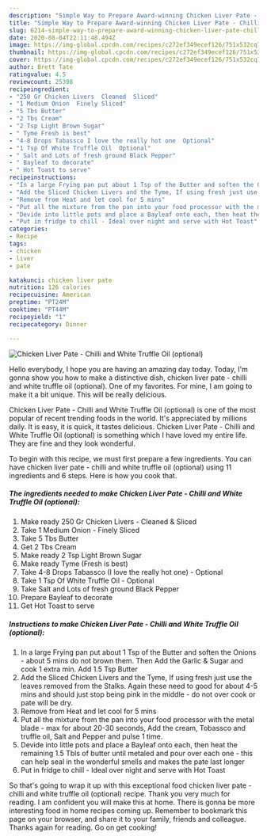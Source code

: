 ```yaml
---
description: "Simple Way to Prepare Award-winning Chicken Liver Pate - Chilli and White Truffle Oil (optional)"
title: "Simple Way to Prepare Award-winning Chicken Liver Pate - Chilli and White Truffle Oil (optional)"
slug: 6214-simple-way-to-prepare-award-winning-chicken-liver-pate-chilli-and-white-truffle-oil-optional
date: 2020-08-04T22:11:48.494Z
image: https://img-global.cpcdn.com/recipes/c272ef349ecef126/751x532cq70/chicken-liver-pate-chilli-and-white-truffle-oil-optional-recipe-main-photo.jpg
thumbnail: https://img-global.cpcdn.com/recipes/c272ef349ecef126/751x532cq70/chicken-liver-pate-chilli-and-white-truffle-oil-optional-recipe-main-photo.jpg
cover: https://img-global.cpcdn.com/recipes/c272ef349ecef126/751x532cq70/chicken-liver-pate-chilli-and-white-truffle-oil-optional-recipe-main-photo.jpg
author: Brett Tate
ratingvalue: 4.5
reviewcount: 25398
recipeingredient:
- "250 Gr Chicken Livers  Cleaned  Sliced"
- "1 Medium Onion  Finely Sliced"
- "5 Tbs Butter"
- "2 Tbs Cream"
- "2 Tsp Light Brown Sugar"
- " Tyme Fresh is best"
- "4-8 Drops Tabassco I love the really hot one  Optional"
- "1 Tsp Of White Truffle Oil  Optional"
- " Salt and Lots of fresh ground Black Pepper"
- " Bayleaf to decorate"
- " Hot Toast to serve"
recipeinstructions:
- "In a large Frying pan put about 1 Tsp of the Butter and soften the Onions - about 5 mins do not brown them. Then Add the Garlic &amp; Sugar and cook 1 extra min. Add 1.5 Tsp Butter"
- "Add the Sliced Chicken Livers and the Tyme, If using fresh just use the leaves removed from the Stalks. Again these need to good for about 4-5 mins and should just stop being pink in the middle - do not over cook or pate will be dry."
- "Remove from Heat and let cool for 5 mins"
- "Put all the mixture from the pan into your food processor with the metal blade - max for about 20-30 seconds, Add the cream, Tobassco and truffle oil, Salt and Pepper and pulse 1 time."
- "Devide into little pots and place a Bayleaf onto each, then heat the remaining 1.5 Tbls of butter until metaled and pour over each one - this can help seal in the wonderful smells and makes the pate last longer"
- "Put in fridge to chill - Ideal over night and serve with Hot Toast"
categories:
- Recipe
tags:
- chicken
- liver
- pate

katakunci: chicken liver pate 
nutrition: 126 calories
recipecuisine: American
preptime: "PT24M"
cooktime: "PT44M"
recipeyield: "1"
recipecategory: Dinner

---
```



![Chicken Liver Pate - Chilli and White Truffle Oil (optional)](https://img-global.cpcdn.com/recipes/c272ef349ecef126/751x532cq70/chicken-liver-pate-chilli-and-white-truffle-oil-optional-recipe-main-photo.jpg)

Hello everybody, I hope you are having an amazing day today. Today, I'm gonna show you how to make a distinctive dish, chicken liver pate - chilli and white truffle oil (optional). One of my favorites. For mine, I am going to make it a bit unique. This will be really delicious.



Chicken Liver Pate - Chilli and White Truffle Oil (optional) is one of the most popular of recent trending foods in the world. It's appreciated by millions daily. It is easy, it is quick, it tastes delicious. Chicken Liver Pate - Chilli and White Truffle Oil (optional) is something which I have loved my entire life. They are fine and they look wonderful.


To begin with this recipe, we must first prepare a few ingredients. You can have chicken liver pate - chilli and white truffle oil (optional) using 11 ingredients and 6 steps. Here is how you cook that.

<!--inarticleads1-->

##### The ingredients needed to make Chicken Liver Pate - Chilli and White Truffle Oil (optional):

1. Make ready 250 Gr Chicken Livers - Cleaned &amp; Sliced
1. Take 1 Medium Onion - Finely Sliced
1. Take 5 Tbs Butter
1. Get 2 Tbs Cream
1. Make ready 2 Tsp Light Brown Sugar
1. Make ready  Tyme (Fresh is best)
1. Take 4-8 Drops Tabassco (I love the really hot one) - Optional
1. Take 1 Tsp Of White Truffle Oil - Optional
1. Take  Salt and Lots of fresh ground Black Pepper
1. Prepare  Bayleaf to decorate
1. Get  Hot Toast to serve




<!--inarticleads2-->

##### Instructions to make Chicken Liver Pate - Chilli and White Truffle Oil (optional):

1. In a large Frying pan put about 1 Tsp of the Butter and soften the Onions - about 5 mins do not brown them. Then Add the Garlic &amp; Sugar and cook 1 extra min. Add 1.5 Tsp Butter
1. Add the Sliced Chicken Livers and the Tyme, If using fresh just use the leaves removed from the Stalks. Again these need to good for about 4-5 mins and should just stop being pink in the middle - do not over cook or pate will be dry.
1. Remove from Heat and let cool for 5 mins
1. Put all the mixture from the pan into your food processor with the metal blade - max for about 20-30 seconds, Add the cream, Tobassco and truffle oil, Salt and Pepper and pulse 1 time.
1. Devide into little pots and place a Bayleaf onto each, then heat the remaining 1.5 Tbls of butter until metaled and pour over each one - this can help seal in the wonderful smells and makes the pate last longer
1. Put in fridge to chill - Ideal over night and serve with Hot Toast




So that's going to wrap it up with this exceptional food chicken liver pate - chilli and white truffle oil (optional) recipe. Thank you very much for reading. I am confident you will make this at home. There is gonna be more interesting food in home recipes coming up. Remember to bookmark this page on your browser, and share it to your family, friends and colleague. Thanks again for reading. Go on get cooking!
